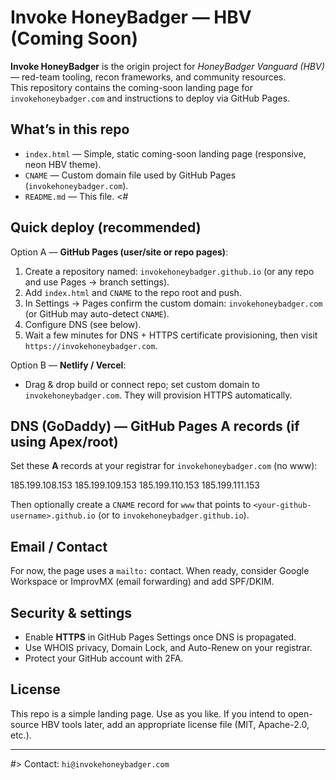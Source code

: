 # Invoke HoneyBadger — HBV (Coming Soon)

**Invoke HoneyBadger** is the origin project for *HoneyBadger Vanguard (HBV)* — red-team tooling, recon frameworks, and community resources.  
This repository contains the coming-soon landing page for `invokehoneybadger.com` and instructions to deploy via GitHub Pages.

## What’s in this repo
- `index.html` — Simple, static coming-soon landing page (responsive, neon HBV theme).
- `CNAME` — Custom domain file used by GitHub Pages (`invokehoneybadger.com`).
- `README.md` — This file.
<#
## Quick deploy (recommended)
Option A — **GitHub Pages (user/site or repo pages)**:
1. Create a repository named: `invokehoneybadger.github.io` (or any repo and use Pages → branch settings).  
2. Add `index.html` and `CNAME` to the repo root and push.  
3. In Settings → Pages confirm the custom domain: `invokehoneybadger.com` (or GitHub may auto-detect `CNAME`).  
4. Configure DNS (see below).  
5. Wait a few minutes for DNS + HTTPS certificate provisioning, then visit `https://invokehoneybadger.com`.

Option B — **Netlify / Vercel**:
- Drag & drop build or connect repo; set custom domain to `invokehoneybadger.com`. They will provision HTTPS automatically.

## DNS (GoDaddy) — GitHub Pages A records (if using Apex/root)
Set these **A** records at your registrar for `invokehoneybadger.com` (no www):

185.199.108.153
185.199.109.153
185.199.110.153
185.199.111.153

Then optionally create a `CNAME` record for `www` that points to `<your-github-username>.github.io` (or to `invokehoneybadger.github.io`).

## Email / Contact
For now, the page uses a `mailto:` contact. When ready, consider Google Workspace or ImprovMX (email forwarding) and add SPF/DKIM.

## Security & settings
- Enable **HTTPS** in GitHub Pages Settings once DNS is propagated.  
- Use WHOIS privacy, Domain Lock, and Auto-Renew on your registrar.  
- Protect your GitHub account with 2FA.

## License
This repo is a simple landing page. Use as you like. If you intend to open-source HBV tools later, add an appropriate license file (MIT, Apache-2.0, etc.).

---
#>
Contact: `hi@invokehoneybadger.com`
